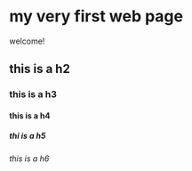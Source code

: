 # my very first web page

welcome!

## this is a h2

### this is a h3

#### this is a h4

##### thi is a h5

###### this is a h6